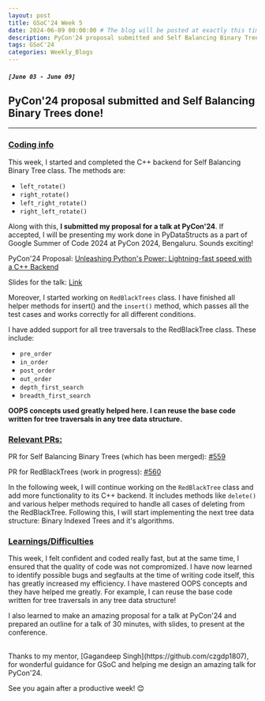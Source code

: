 ```yaml
---
layout: post
title: GSoC'24 Week 5
date: 2024-06-09 00:00:00 # The blog will be posted at exactly this time and date (based on the US time mostly)
description: PyCon'24 proposal submitted and Self Balancing Binary Trees done!
tags: GSoC'24
categories: Weekly_Blogs
---
```


##### `[June 03 - June 09]`

## PyCon'24 proposal submitted and Self Balancing Binary Trees done!

---
### <ins>Coding info</ins>

This week, I started and completed the C++ backend for Self Balancing Binary Tree class. The methods are:
- `left_rotate()`
- `right_rotate()`
- `left_right_rotate()`
- `right_left_rotate()`

Along with this, **I submitted my proposal for a talk at PyCon'24**. If accepted, I will be presenting my work done in PyDataStructs as a part of Google Summer of Code 2024 at PyCon 2024, Bengaluru. Sounds exciting!

PyCon'24 Proposal: [Unleashing Python's Power: Lightning-fast speed with a C++ Backend](https://in.pycon.org/cfp/2024/proposals/unleashing-pythons-power-lightning-fast-speed-with-a-c-backend~erkXw/)

Slides for the talk: [Link](https://drive.google.com/file/d/1K2DjwfJOrBZaMIlv5abQHZR0jxxO2yBE/view)

Moreover, I started working on `RedBlackTrees` class. I have finished all helper methods for insert() and the `insert()` method, which passes all the test cases and works correctly for all different conditions.

I have added support for all tree traversals to the RedBlackTree class. These include: 
 - `pre_order`
 - `in_order`
 - `post_order`
 - `out_order`
 - `depth_first_search`
 - `breadth_first_search`

**OOPS concepts used greatly helped here. I can reuse the base code written for tree traversals in any tree data structure.**

### <ins>Relevant PRs:</ins>

PR for Self Balancing Binary Trees (which has been merged): [#559](https://github.com/codezonediitj/pydatastructs/pull/559)

PR for RedBlackTrees (work in progress): [#560](https://github.com/codezonediitj/pydatastructs/pull/560)

In the following week, I will continue working on the `RedBlackTree` class and add more functionality to its C++ backend. It includes methods like `delete()` and various helper methods required to handle all cases of deleting from the RedBlackTree. Following this, I will start implementing the next tree data structure: Binary Indexed Trees and it's algorithms.

### <ins>Learnings/Difficulties</ins>

This week, I felt confident and coded really fast, but at the same time, I ensured that the quality of code was not compromized. I have now learned to identify possible bugs and segfaults at the time of writing code itself, this has greatly increased my efficiency. I have mastered OOPS concepts and they have helped me greatly. For example, I can reuse the base code written for tree traversals in any tree data structure!

I also learned to make an amazing proposal for a talk at PyCon'24 and prepared an outline for a talk of 30 minutes, with slides, to present at the conference.

<br>
Thanks to my mentor, [Gagandeep Singh](https://github.com/czgdp1807), for wonderful guidance for GSoC and helping me design an amazing talk for PyCon'24.

See you again after a productive week! 😊